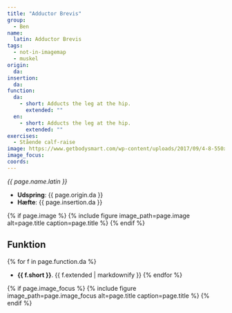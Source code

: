 ```yaml
---
title: "Adductor Brevis"
group:
  - Ben
name:
  latin: Adductor Brevis
tags:
  - not-in-imagemap
  - muskel
origin: 
  da: 
insertion: 
  da: 
function:
  da:
    - short: Adducts the leg at the hip.
      extended: ""
  en:
    - short: Adducts the leg at the hip.
      extended: ""
exercises:
  - Stående calf-raise
image: https://www.getbodysmart.com/wp-content/uploads/2017/09/4-8-550x550.png
image_focus: 
coords:
---
```


_{{ page.name.latin }}_

- **Udspring**: {{ page.origin.da }}
- **Hæfte**: {{ page.insertion.da }}

{% if page.image %}
{% include figure image_path=page.image alt=page.title caption=page.title %}
{% endif %}

## Funktion

{% for f in page.function.da %}
- **{{ f.short }}**.
  {{ f.extended | markdownify }}
{% endfor %}

{% if page.image_focus %}
{% include figure image_path=page.image_focus alt=page.title caption=page.title %}
{% endif %}
